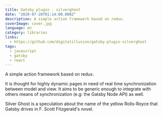 ```yaml
---
title: Gatsby plugin - silverghost
date: "2020-07-28T01:14:00.000Z"
description: A simple action framework based on redux.
coverImage: cover.jpg
language: en
category: libraries
links:
  - https://github.com/digitalillusion/gatsby-plugin-silverghost
tags:
  - javascript
  - gatsby
  - react
---
```


A simple action framework based on redux. 

It is thought for highly dynamic pages in need of real time synchronization between model and view. It aims to be generic enough to integrate with others means of synchronization (e.g: the Gatsby Node API) as well.

Silver Ghost is a speculation about the name of the yellow Rolls-Royce that Gatsby drives in F. Scott Fitzgerald's novel.